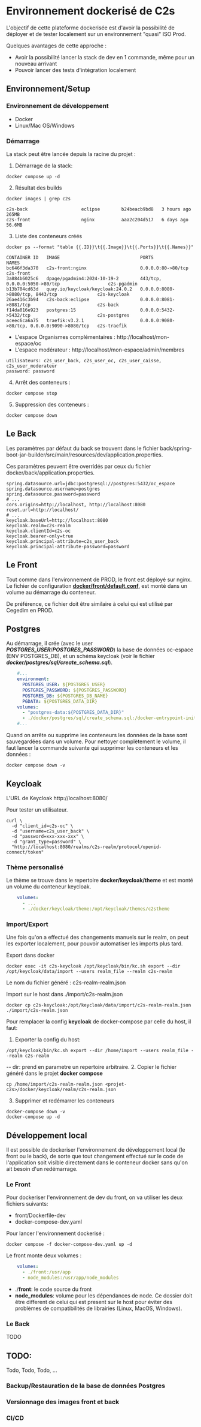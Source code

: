 # Environnement dockerisé de C2s
L'objectif de cette plateforme dockerisée est d'avoir la possibilité de déployer et de tester localement sur un environnement "quasi" ISO Prod.

Quelques avantages de cette approche :
- Avoir la possibilité lancer la stack de dev en 1 commande, même pour un nouveau arrivant
- Pouvoir lancer des tests d'intégration localement

## Environnement/Setup

### Environnement de développement 

- Docker 
- Linux/Mac OS/Windows

### Démarrage

La stack peut être lancée depuis la racine du projet :

1. Démarrage de la stack:
```shell
docker compose up -d
```
2. Résultat des builds

```shell
docker images | grep c2s
```

```shell
c2s-back                    eclipse        b24beacb9bd8   3 hours ago    265MB
c2s-front                   nginx          aaa2c204d517   6 days ago     56.6MB
```
3. Liste des conteneurs créés
```shell
docker ps --format "table {{.ID}}\t{{.Image}}\t{{.Ports}}\t{{.Names}}"
```
```shell
CONTAINER ID   IMAGE                              PORTS                                          NAMES
bc646f3da370   c2s-front:nginx                    0.0.0.0:80->80/tcp                             c2s-front
3a884b6025c6   dpage/pgadmin4:2024-10-19-2        443/tcp, 0.0.0.0:5050->80/tcp                  c2s-pgadmin
b13b704cd63d   quay.io/keycloak/keycloak:24.0.2   0.0.0.0:8080->8080/tcp, 8443/tcp               c2s-keycloak
26ae416c3b94   c2s-back:eclipse                   0.0.0.0:8081->8081/tcp                         c2s-back
f14da016e923   postgres:15                        0.0.0.0:5432->5432/tcp                         c2s-postgres
aceec6ca6a75   traefik:v3.2.1                     0.0.0.0:9080->80/tcp, 0.0.0.0:9090->8080/tcp   c2s-traefik
```
- L'espace Organismes complémentaires : http://localhost/mon-espace/oc
- L'espace modérateur : http://localhost/mon-espace/admin/membres
```editorconfig
utilisateurs: c2s_user_back, c2s_user_oc, c2s_user_caisse, c2s_user_moderateur
password: password
```

4. Arrêt des conteneurs :
```shell
docker compose stop
```

5. Suppression des conteneurs :
```shell
docker compose down
```

## Le Back
Les paramètres par défaut du back se trouvent dans le fichier back/spring-boot-jar-builder/src/main/resources/dev/application.properties.

Ces paramètres peuvent être overridés par ceux du fichier docker/back/application.properties.

```properties
spring.datasource.url=jdbc:postgresql://postgres:5432/oc_espace
spring.datasource.username=postgres
spring.datasource.password=password
# ...
cors.origins=http://localhost, http://localhost:8080
reset.url=http://localhost/
# ...
keycloak.baseUrl=http://localhost:8080
keycloak.realm=c2s-realm
keycloak.clientId=c2s-oc
keycloak.bearer-only=true
keycloak.principal-attribute=c2s_user_back
keycloak.principal-attribute-password=password
```

## Le Front

Tout comme dans l'environnement de PROD, le front est déployé sur nginx. Le fichier de configuration **[docker/front/default.conf](front/full/default.conf)**, est monté dans un volume au démarrage du conteneur.

De préférence, ce fichier doit être similaire à celui qui est utilisé par Cegedim en PROD.

## Postgres

Au démarrage, il crée (avec le user _**POSTGRES_USER**_/_**POSTGRES_PASSWORD**_) la base de données oc-espace (ENV POSTGRES_DB), et un schéma keycloak (voir le fichier **_docker/postgres/sql/create_schema.sql_**). 

```yaml
    #...
    environment:
      POSTGRES_USER: ${POSTGRES_USER}
      POSTGRES_PASSWORD: ${POSTGRES_PASSWORD}
      POSTGRES_DB: ${POSTGRES_DB_NAME}
      PGDATA: ${POSTGRES_DATA_DIR}
    volumes:
      - "postgres-data:${POSTGRES_DATA_DIR}"
      - ./docker/postgres/sql/create_schema.sql:/docker-entrypoint-initdb.d/create_schema.sql
    #...
```

Quand on arrête ou supprime les conteneurs les données de la base sont sauvegardées dans un volume. Pour nettoyer complètement le volume, il faut lancer la commande suivante qui supprimer les conteneurs et les données :
```shell
docker compose down -v
```

## Keycloak
L'URL de Keycloak http://localhost:8080/

Pour tester un utilisateur. 
```shell
curl \ 
  -d "client_id=c2s-oc" \ 
  -d "username=c2s_user_back" \
  -d "password=xxx-xxx-xxx" \
  -d "grant_type=password" \
  "http://localhost:8080/realms/c2s-realm/protocol/openid-connect/token"  
```

### Thème personalisé

Le thème se trouve dans le repertoire **docker/keycloak/theme** et est monté un volume du conteneur keycloak.

```yaml
    volumes:
      - ...
      - ./docker/keycloak/theme:/opt/keycloak/themes/c2stheme
```

### Import/Export
Une fois qu'on a effectué des changements manuels sur le realm, on peut les exporter localement, pour pouvoir automatiser les imports plus tard.

Export dans docker
```shell
docker exec -it c2s-keycloak /opt/keycloak/bin/kc.sh export --dir /opt/keycloak/data/import --users realm_file --realm c2s-realm
```
Le nom du fichier généré : c2s-realm-realm.json

Import sur le host dans ./import/c2s-realm.json
```shell
docker cp c2s-keycloak:/opt/keycloak/data/import/c2s-realm-realm.json ./import/c2s-realm.json
```

Pour remplacer la config **keycloak** de docker-compose par celle du host, il faut:
1. Exporter la config du host:
```
/opt/keycloak/bin/kc.sh export --dir /home/import --users realm_file --realm c2s-realm
```
-- dir:  prend en parametre un repertoire arbitraire.
2. Copier le fichier généré dans le projet **docker compose**
```
cp /home/import/c2s-realm-realm.json <projet-c2s>/docker/keycloak/realm/c2s-realm.json
```
3. Supprimer et redémarrer les conteneurs
```
docker-compose down -v
docker-compose up -d
```

## Développement local 
Il est possible de dockeriser l'environnement de développement local (le front ou le back), de sorte que tout changement effectué sur le code de l'application soit visible directement dans le conteneur docker sans qu'on ait besoin d'un redémarrage.
### Le Front
Pour dockeriser l'environnement de dev du front, on va utiliser les deux fichiers suivants: 
 - front/Dockerfile-dev
 - docker-compose-dev.yaml

Pour lancer l'environnement dockerisé : 
```shell
docker compose -f docker-compose-dev.yaml up -d
```
Le front monte deux volumes :
```yaml
    volumes:
      - ./front:/usr/app
      - node_modules:/usr/app/node_modules
```
- ./**front**: le code source du front
- **node_modules**: volume pour les dépendances de node. Ce dossier doit être different de celui qui est present sur le host pour éviter des problèmes de compatibilités de librairies (Linux, MacOS, Windows). 


### Le Back
TODO

## TODO: 
Todo, Todo, Todo, ...

### Backup/Restauration de la base de données Postgres

### Versionnage des images front et back

### CI/CD